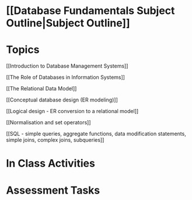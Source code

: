# [[Database Fundamentals Subject Outline|Subject Outline]]
# Topics
[[Introduction to Database Management Systems]]

[[The Role of Databases in Information Systems]]

[[The Relational Data Model]]

[[Conceptual database design (ER modeling)]]

[[Logical design - ER conversion to a relational model]]

[[Normalisation and set operators]]

[[SQL - simple queries, aggregate functions, data modification statements, simple joins, complex joins, subqueries]]

# In Class Activities
# Assessment Tasks
